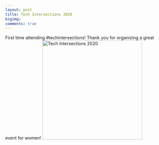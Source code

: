 ```yaml
--- 
layout: post 
title: Tech Intersections 2020
bigimg: 
comments: true 
---
```


First time attending #techintersections! Thank you for organizing a great event for women!
<img src="/img/posts/201201/techintersections.jpg" alt="Tech Intersections 2020" width="320px"> 
